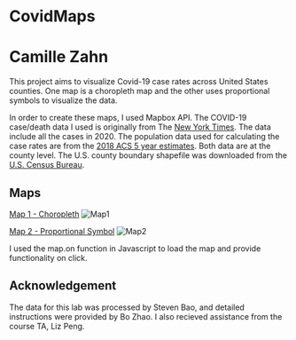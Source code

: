 # CovidMaps
# Camille Zahn

This project aims to visualize Covid-19 case rates across United States counties. One map is a choropleth map and the other uses proportional symbols to visualize the data. 

In order to create these maps, I used Mapbox API. The COVID-19 case/death data I used is originally from The [New York Times](https://github.com/nytimes/covid-19-data/blob/43d32dde2f87bd4dafbb7d23f5d9e878124018b8/live/us-counties.csv). The data include all the cases in 2020. The population data used for calculating the case rates are from the [2018 ACS 5 year estimates](https://data.census.gov/cedsci/table?g=0100000US.050000&d=ACS%205-Year%20Estimates%20Data%20Profiles&tid=ACSDP5Y2018.DP05&hidePreview=true). Both data are at the county level. The U.S. county boundary shapefile was downloaded from the [U.S. Census Bureau](https://www.census.gov/geographies/mapping-files/time-series/geo/carto-boundary-file.html).

## Maps
[Map 1 - Choropleth](http://127.0.0.1:5500/CovidMaps/map1.html)
![Map1](/CovidMaps/img/Map1_ZAHN.png)

[Map 2 - Proportional Symbol](http://127.0.0.1:5500/CovidMaps/map2.html)
![Map2](/CovidMaps/img/Map2_ZAHN.png)


I used the map.on function in Javascript to load the map and provide functionality on click. 

## Acknowledgement

The data for this lab was processed by Steven Bao, and detailed instructions were provided by Bo Zhao. I also recieved assistance from the course TA, Liz Peng.